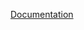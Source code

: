 [Documentation](https://docs.fluxninja.com/reference/blueprints/dashboards/flow-control/adaptive-load-scheduler)
